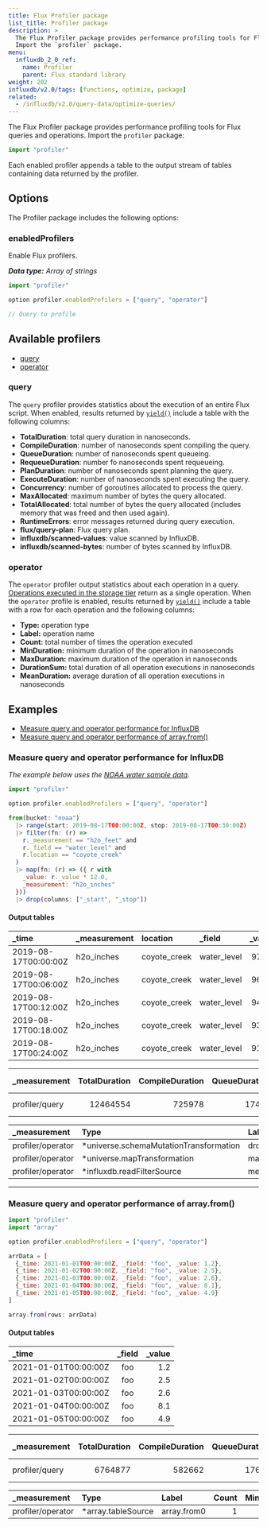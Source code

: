 ```yaml
---
title: Flux Profiler package
list_title: Profiler package
description: >
  The Flux Profiler package provides performance profiling tools for Flux queries and operations.
  Import the `profiler` package.
menu:
  influxdb_2_0_ref:
    name: Profiler
    parent: Flux standard library
weight: 202
influxdb/v2.0/tags: [functions, optimize, package]
related:
  - /influxdb/v2.0/query-data/optimize-queries/
---
```


The Flux Profiler package provides performance profiling tools for Flux queries and operations.
Import the `profiler` package:

```js
import "profiler"
```

Each enabled profiler appends a table to the output stream of tables containing
data returned by the profiler.

## Options
The Profiler package includes the following options:

### enabledProfilers
Enable Flux profilers.

_**Data type:** Array of strings_

```js
import "profiler"

option profiler.enabledProfilers = ["query", "operator"]

// Query to profile
```

## Available profilers
- [query](#query)
- [operator](#operator)

### query
The `query` profiler provides statistics about the execution of an entire Flux script.
When enabled, results returned by [`yield()`](/influxdb/v2.0/reference/flux/stdlib/built-in/outputs/yield/)
include a table with the following columns:

- **TotalDuration**: total query duration in nanoseconds.
- **CompileDuration**: number of nanoseconds spent compiling the query.
- **QueueDuration**: number of nanoseconds spent queueing.
- **RequeueDuration**: number fo nanoseconds spent requeueing.
- **PlanDuration**: number of nanoseconds spent planning the query.
- **ExecuteDuration**: number of nanoseconds spent executing the query.
- **Concurrency**: number of goroutines allocated to process the query.
- **MaxAllocated**: maximum number of bytes the query allocated.
- **TotalAllocated**: total number of bytes the query allocated (includes memory that was freed and then used again).
- **RuntimeErrors**: error messages returned during query execution.
- **flux/query-plan**: Flux query plan.
- **influxdb/scanned-values**: value scanned by InfluxDB.
- **influxdb/scanned-bytes**: number of bytes scanned by InfluxDB.

### operator
The `operator` profiler output statistics about each operation in a query.
[Operations executed in the storage tier](/influxdb/v2.0/query-data/optimize-queries/#start-queries-with-pushdown-functions)
return as a single operation.
When the `operator` profile is enabled, results returned by [`yield()`](/influxdb/v2.0/reference/flux/stdlib/built-in/outputs/yield/)
include a table with a row for each operation and the following columns:

- **Type:** operation type
- **Label:** operation name
- **Count:** total number of times the operation executed
- **MinDuration:** minimum duration of the operation in nanoseconds
- **MaxDuration:** maximum duration of the operation in nanoseconds
- **DurationSum:** total duration of all operation executions in nanoseconds
- **MeanDuration:** average duration of all operation executions in nanoseconds

## Examples

- [Measure query and operator performance for InfluxDB](#measure-query-and-operator-performance-for-influxdb)
- [Measure query and operator performance of array.from()](#measure-query-and-operator-performance-of-arrayfrom)

### Measure query and operator performance for InfluxDB

_The example below uses the [ NOAA water sample data](/influxdb/v2.0/reference/sample-data/#noaa-water-sample-data)._

```js
import "profiler"

option profiler.enabledProfilers = ["query", "operator"]

from(bucket: "noaa")
  |> range(start: 2019-08-17T00:00:00Z, stop: 2019-08-17T00:30:00Z)
  |> filter(fn: (r) =>
    r._measurement == "h2o_feet" and
    r._field == "water_level" and
    r.location == "coyote_creek"
  )
  |> map(fn: (r) => ({ r with
    _value: r._value * 12.0,
    _measurement: "h2o_inches"
  }))
  |> drop(columns: ["_start", "_stop"])
```

#### Output tables

| _time                | _measurement | location     | _field      | _value |
|:-----                |:------------ |:--------     |:------      | ------:|
| 2019-08-17T00:00:00Z | h2o_inches   | coyote_creek | water_level | 97.44  |
| 2019-08-17T00:06:00Z | h2o_inches   | coyote_creek | water_level | 96.06  |
| 2019-08-17T00:12:00Z | h2o_inches   | coyote_creek | water_level | 94.64  |
| 2019-08-17T00:18:00Z | h2o_inches   | coyote_creek | water_level | 93.14  |
| 2019-08-17T00:24:00Z | h2o_inches   | coyote_creek | water_level | 91.62  |

| _measurement   | TotalDuration | CompileDuration | QueueDuration | PlanDuration | RequeueDuration | ExecuteDuration | Concurrency | MaxAllocated | TotalAllocated | RuntimeErrors | flux/query-plan | influxdb/scanned-values | influxdb/scanned-bytes |
|:------------   | -------------:| ---------------:| -------------:| ------------:| ---------------:| ---------------:| -----------:| ------------:| --------------:| -------------:|:--------------- | -----------------------:| ----------------------:|
| profiler/query | 12464554      | 725978          | 17446         | 0            | 0               | 11706028        | 0           | 1728         | 0              |               | "digraph {...}" | 0                       | 0                      |

| _measurement      | Type                                   | Label                     | Count | MinDuration | MaxDuration | DurationSum | MeanDuration |
|:------------      |:----                                   |:-----                     | -----:| -----------:| -----------:| -----------:| ------------:|
| profiler/operator | *universe.schemaMutationTransformation | drop4                     | 1     | 14145       | 14145       | 14145       | 14145        |
| profiler/operator | *universe.mapTransformation            | map3                      | 1     | 250831      | 250831      | 250831      | 250831       |
| profiler/operator | *influxdb.readFilterSource             | merged_ReadRange5_filter2 | 1     | 529282      | 529282      | 529282      | 529282       |

---

### Measure query and operator performance of array.from()
```js
import "profiler"
import "array"

option profiler.enabledProfilers = ["query", "operator"]

arrData = [
  {_time: 2021-01-01T00:00:00Z, _field: "foo", _value: 1.2},
  {_time: 2021-01-02T00:00:00Z, _field: "foo", _value: 2.5},
  {_time: 2021-01-03T00:00:00Z, _field: "foo", _value: 2.6},
  {_time: 2021-01-04T00:00:00Z, _field: "foo", _value: 8.1},
  {_time: 2021-01-05T00:00:00Z, _field: "foo", _value: 4.9}
]

array.from(rows: arrData)
```

#### Output tables

| _time                | _field | _value |
|:-----                |:------:| ------:|
| 2021-01-01T00:00:00Z | foo    | 1.2    |
| 2021-01-02T00:00:00Z | foo    | 2.5    |
| 2021-01-03T00:00:00Z | foo    | 2.6    |
| 2021-01-04T00:00:00Z | foo    | 8.1    |
| 2021-01-05T00:00:00Z | foo    | 4.9    |

| _measurement   | TotalDuration | CompileDuration | QueueDuration | PlanDuration | RequeueDuration | ExecuteDuration | Concurrency | MaxAllocated | TotalAllocated | RuntimeErrors | flux/query-plan                                                        |
| ------------   | -------------:| ---------------:| -------------:| ------------:| ---------------:| ---------------:| -----------:| ------------:| --------------:| -------------:| ---------------:                                                       |
| profiler/query | 6764877       | 582662          | 17621         | 0            | 0               | 6136434         | 0           | 832          | 0              |               | "digraph {...}" |

| _measurement      | Type               | Label       | Count | MinDuration | MaxDuration | DurationSum | MeanDuration |
|:------------      |:----               |:-----       | -----:| -----------:| -----------:| -----------:| ------------ |
| profiler/operator | *array.tableSource | array.from0 | 1     | 56361       | 56361       | 56361       | 56361        |
